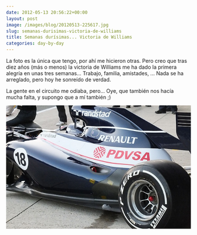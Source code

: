 ```yaml
---
date: 2012-05-13 20:56:22+00:00
layout: post
image: /images/blog/20120513-225617.jpg
slug: semanas-durisimas-victoria-de-williams
title: Semanas durísimas... Victoria de Williams
categories: day-by-day
---
```


La foto es la única que tengo, por ahí me hicieron otras. Pero creo que tras diez años (más o menos) la victoria de Williams me ha dado la primera alegría en unas tres semanas... Trabajo, familia, amistades, ... Nada se ha arreglado, pero hoy he sonreído de verdad.

La gente en el circuito me odiaba, pero... Oye, que también nos hacía mucha falta, y supongo que a mí también ;)

[![20120513-225617.jpg](/images/blog/20120513-225617.jpg)](/images/blog/20120513-225617.jpg)
